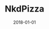---
layout: site
title: "NkdPizza"
date: 2018-01-01
categories: [community]
version: 4.4.6
major: 4
minor: 4
patch: 6
slug: nkdpizza
link: https://nkdpizza.com/
submitter: lpolepeddi
permalink: /sites/:slug
---